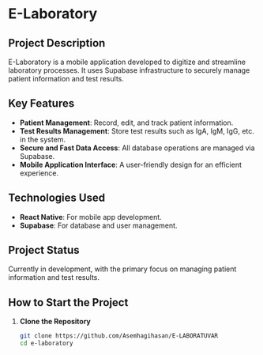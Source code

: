 # E-Laboratory

## Project Description

E-Laboratory is a mobile application developed to digitize and streamline laboratory processes. It uses Supabase infrastructure to securely manage patient information and test results.

## Key Features

- **Patient Management**: Record, edit, and track patient information.
- **Test Results Management**: Store test results such as IgA, IgM, IgG, etc. in the system.
- **Secure and Fast Data Access**: All database operations are managed via Supabase.
- **Mobile Application Interface**: A user-friendly design for an efficient experience.

## Technologies Used

- **React Native**: For mobile app development.
- **Supabase**: For database and user management.

## Project Status

Currently in development, with the primary focus on managing patient information and test results.

## How to Start the Project

1. **Clone the Repository**
   ```bash
   git clone https://github.com/Asemhagihasan/E-LABORATUVAR
   cd e-laboratory
   ```
